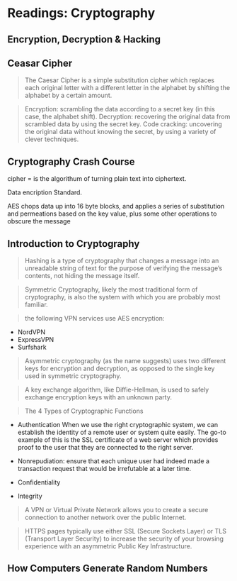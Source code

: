 # Readings: Cryptography

## Encryption, Decryption & Hacking
## Ceasar Cipher

> The Caesar Cipher is a simple substitution cipher which replaces each original letter with a different letter in the alphabet by shifting the alphabet by a certain amount.

> Encryption: scrambling the data according to a secret key (in this case, the alphabet shift).
> Decryption: recovering the original data from scrambled data by using the secret key.
> Code cracking: uncovering the original data without knowing the secret, by using a variety of clever techniques.

## Cryptography Crash Course

cipher = is the algorithum of turning plain text into ciphertext. 

Data encription Standard.

AES chops data up into 16 byte blocks, and applies a series of substitution and permeations based on the key value, plus some other operations to obscure the message

## Introduction to Cryptography

> Hashing is a type of cryptography that changes a message into an unreadable string of text for the purpose of verifying the message’s contents, not hiding the message itself.

> Symmetric Cryptography, likely the most traditional form of cryptography, is also the system with which you are probably most familiar.  

> the following VPN services use AES encryption:

- NordVPN
- ExpressVPN
- Surfshark

> Asymmetric cryptography (as the name suggests) uses two different keys for encryption and decryption, as opposed to the single key used in symmetric cryptography.

> A key exchange algorithm, like Diffie-Hellman, is used to safely exchange encryption keys with an unknown party.

> The 4 Types of Cryptographic Functions

- Authentication
When we use the right cryptographic system, we can establish the identity of a remote user or system quite easily. The go-to example of this is the SSL certificate of a web server which provides proof to the user that they are connected to the right server.  

- Nonrepudiation: ensure that each unique user had indeed made a transaction request that would be irrefutable at a later time.

- Confidentiality

-  Integrity

> A VPN or Virtual Private Network allows you to create a secure connection to another network over the public Internet.

> HTTPS pages typically use either SSL (Secure Sockets Layer) or TLS (Transport Layer Security) to increase the security of your browsing experience with an asymmetric Public Key Infrastructure.

## How Computers Generate Random Numbers 